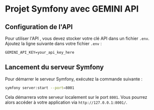 # Projet Symfony avec GEMINI API

## Configuration de l'API

Pour utiliser l'API , vous devez stocker votre clé API dans un fichier `.env`. Ajoutez la ligne suivante dans votre fichier `.env` :

```
GEMINI_API_KEY=your_api_key_here
```

## Lancement du serveur Symfony

Pour démarrer le serveur Symfony, exécutez la commande suivante :

```sh
symfony server:start --port=8001
```

Cela démarrera votre serveur localement sur le port `8001`. Vous pourrez alors accéder à votre application via `http://127.0.0.1:8001/`.

